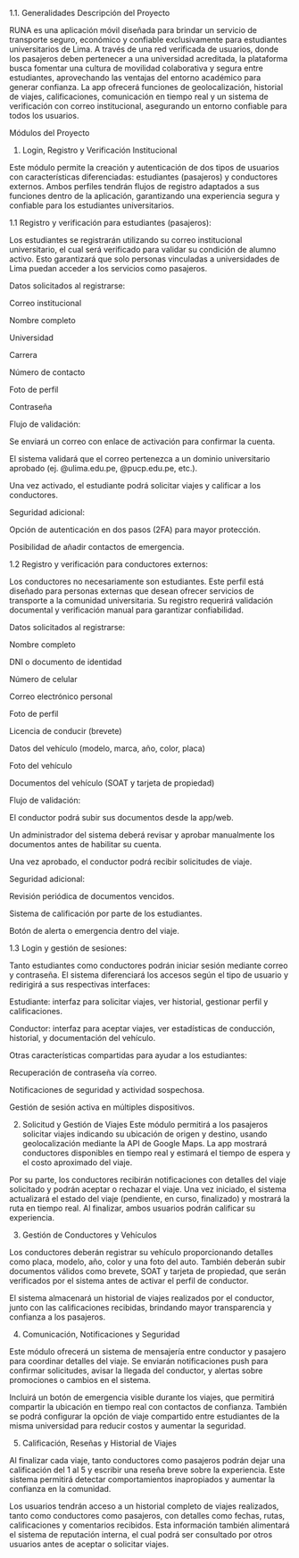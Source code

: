 

1.1. Generalidades
Descripción del Proyecto

RUNA es una aplicación móvil diseñada para brindar un servicio de transporte seguro, económico y confiable exclusivamente para estudiantes universitarios de Lima. A través de una red verificada de usuarios, donde los pasajeros deben pertenecer a una universidad acreditada, la plataforma busca fomentar una cultura de movilidad colaborativa y segura entre estudiantes, aprovechando las ventajas del entorno académico para generar confianza. La app ofrecerá funciones de geolocalización, historial de viajes, calificaciones, comunicación en tiempo real y un sistema de verificación con correo institucional, asegurando un entorno confiable para todos los usuarios.

Módulos del Proyecto

1. Login, Registro y Verificación Institucional

Este módulo permite la creación y autenticación de dos tipos de usuarios con características diferenciadas: estudiantes (pasajeros) y conductores externos. Ambos perfiles tendrán flujos de registro adaptados a sus funciones dentro de la aplicación, garantizando una experiencia segura y confiable para los estudiantes universitarios.

1.1  Registro y verificación para estudiantes (pasajeros):


Los estudiantes se registrarán utilizando su correo institucional universitario, el cual será verificado para validar su condición de alumno activo. Esto garantizará que solo personas vinculadas a universidades de Lima puedan acceder a los servicios como pasajeros.

Datos solicitados al registrarse:

Correo institucional

Nombre completo

Universidad

Carrera

Número de contacto

Foto de perfil

Contraseña

Flujo de validación:

Se enviará un correo con enlace de activación para confirmar la cuenta.

El sistema validará que el correo pertenezca a un dominio universitario aprobado (ej. @ulima.edu.pe, @pucp.edu.pe, etc.).

Una vez activado, el estudiante podrá solicitar viajes y calificar a los conductores.

Seguridad adicional:

Opción de autenticación en dos pasos (2FA) para mayor protección.

Posibilidad de añadir contactos de emergencia.

1.2  Registro y verificación para conductores externos:


Los conductores no necesariamente son estudiantes. Este perfil está diseñado para personas externas que desean ofrecer servicios de transporte a la comunidad universitaria. Su registro requerirá validación documental y verificación manual para garantizar confiabilidad.

Datos solicitados al registrarse:

Nombre completo

DNI o documento de identidad

Número de celular

Correo electrónico personal

Foto de perfil

Licencia de conducir (brevete)

Datos del vehículo (modelo, marca, año, color, placa)

Foto del vehículo

Documentos del vehículo (SOAT y tarjeta de propiedad)

Flujo de validación:

El conductor podrá subir sus documentos desde la app/web.

Un administrador del sistema deberá revisar y aprobar manualmente los documentos antes de habilitar su cuenta.

Una vez aprobado, el conductor podrá recibir solicitudes de viaje.

Seguridad adicional:

Revisión periódica de documentos vencidos.

Sistema de calificación por parte de los estudiantes.

Botón de alerta o emergencia dentro del viaje.

1.3   Login y gestión de sesiones:


Tanto estudiantes como conductores podrán iniciar sesión mediante correo y contraseña.
El sistema diferenciará los accesos según el tipo de usuario y redirigirá a sus respectivas interfaces:

Estudiante: interfaz para solicitar viajes, ver historial, gestionar perfil y calificaciones.

Conductor: interfaz para aceptar viajes, ver estadísticas de conducción, historial, y documentación del vehículo.

Otras características compartidas para ayudar a los estudiantes:

Recuperación de contraseña vía correo.

Notificaciones de seguridad y actividad sospechosa.

Gestión de sesión activa en múltiples dispositivos.

2. Solicitud y Gestión de Viajes
Este módulo permitirá a los pasajeros solicitar viajes indicando su ubicación de origen y destino, usando geolocalización mediante la API de Google Maps. La app mostrará conductores disponibles en tiempo real y estimará el tiempo de espera y el costo aproximado del viaje.

Por su parte, los conductores recibirán notificaciones con detalles del viaje solicitado y podrán aceptar o rechazar el viaje. Una vez iniciado, el sistema actualizará el estado del viaje (pendiente, en curso, finalizado) y mostrará la ruta en tiempo real. Al finalizar, ambos usuarios podrán calificar su experiencia.

3. Gestión de Conductores y Vehículos

Los conductores deberán registrar su vehículo proporcionando detalles como placa, modelo, año, color y una foto del auto. También deberán subir documentos válidos como brevete, SOAT y tarjeta de propiedad, que serán verificados por el sistema antes de activar el perfil de conductor.

El sistema almacenará un historial de viajes realizados por el conductor, junto con las calificaciones recibidas, brindando mayor transparencia y confianza a los pasajeros.

4. Comunicación, Notificaciones y Seguridad

Este módulo ofrecerá un sistema de mensajería entre conductor y pasajero para coordinar detalles del viaje. Se enviarán notificaciones push para confirmar solicitudes, avisar la llegada del conductor, y alertas sobre promociones o cambios en el sistema.

Incluirá un botón de emergencia visible durante los viajes, que permitirá compartir la ubicación en tiempo real con contactos de confianza. También se podrá configurar la opción de viaje compartido entre estudiantes de la misma universidad para reducir costos y aumentar la seguridad.

5. Calificación, Reseñas y Historial de Viajes

Al finalizar cada viaje, tanto conductores como pasajeros podrán dejar una calificación del 1 al 5 y escribir una reseña breve sobre la experiencia. Este sistema permitirá detectar comportamientos inapropiados y aumentar la confianza en la comunidad.

Los usuarios tendrán acceso a un historial completo de viajes realizados, tanto como conductores como pasajeros, con detalles como fechas, rutas, calificaciones y comentarios recibidos. Esta información también alimentará el sistema de reputación interna, el cual podrá ser consultado por otros usuarios antes de aceptar o solicitar viajes.

